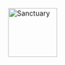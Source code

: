 <img alt="Sanctuary" src="https://cdn.jsdelivr.net/gh/sanctuary-js/sanctuary-logo@5aaef1cef5e91d896f8c9fe104282cc95694aa14/sanctuary-logo.svg" width="100" height="100" />
